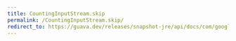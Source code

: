 ```yaml
---
title: CountingInputStream.skip
permalink: /CountingInputStream.skip/
redirect_to: https://guava.dev/releases/snapshot-jre/api/docs/com/google/common/io/CountingInputStream.html#skip-long-
---
```

